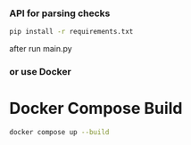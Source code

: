 ### API for parsing checks

```bash
pip install -r requirements.txt
```

after run main.py

### or use Docker
# Docker Compose Build

```bash
docker compose up --build
```